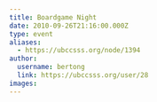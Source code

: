 ```yaml
---
title: Boardgame Night 
date: 2010-09-26T21:16:00.000Z
type: event
aliases:
  - https://ubccsss.org/node/1394
author:
  username: bertong
  link: https://ubccsss.org/user/28
images:
---
```


